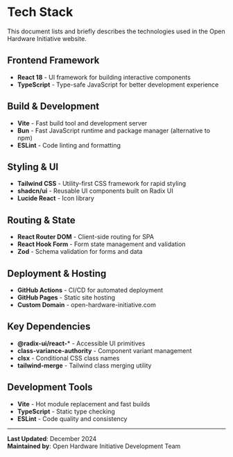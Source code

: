 # Tech Stack

This document lists and briefly describes the technologies used in the Open Hardware Initiative website.

## Frontend Framework
- **React 18** - UI framework for building interactive components
- **TypeScript** - Type-safe JavaScript for better development experience

## Build & Development
- **Vite** - Fast build tool and development server
- **Bun** - Fast JavaScript runtime and package manager (alternative to npm)
- **ESLint** - Code linting and formatting

## Styling & UI
- **Tailwind CSS** - Utility-first CSS framework for rapid styling
- **shadcn/ui** - Reusable UI components built on Radix UI
- **Lucide React** - Icon library

## Routing & State
- **React Router DOM** - Client-side routing for SPA
- **React Hook Form** - Form state management and validation
- **Zod** - Schema validation for forms and data

## Deployment & Hosting
- **GitHub Actions** - CI/CD for automated deployment
- **GitHub Pages** - Static site hosting
- **Custom Domain** - open-hardware-initiative.com

## Key Dependencies
- **@radix-ui/react-*** - Accessible UI primitives
- **class-variance-authority** - Component variant management
- **clsx** - Conditional CSS class names
- **tailwind-merge** - Tailwind class merging utility

## Development Tools
- **Vite** - Hot module replacement and fast builds
- **TypeScript** - Static type checking
- **ESLint** - Code quality and consistency

---

**Last Updated**: December 2024  
**Maintained by**: Open Hardware Initiative Development Team 